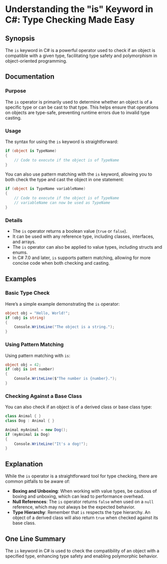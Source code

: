 <!--
Meta Description: # Understanding the "is" Keyword in C#: Type Checking Made Easy ## Synopsis The `is` keyword in C# is a powerful operator used to check if an object i...
Meta Keywords: type, object, operator, can, class
-->

# Understanding the "is" Keyword in C#: Type Checking Made Easy

## Synopsis
The `is` keyword in C# is a powerful operator used to check if an object is compatible with a given type, facilitating type safety and polymorphism in object-oriented programming.

## Documentation
### Purpose
The `is` operator is primarily used to determine whether an object is of a specific type or can be cast to that type. This helps ensure that operations on objects are type-safe, preventing runtime errors due to invalid type casting.

### Usage
The syntax for using the `is` keyword is straightforward:

```csharp
if (object is TypeName)
{
    // Code to execute if the object is of TypeName
}
```

You can also use pattern matching with the `is` keyword, allowing you to both check the type and cast the object in one statement:

```csharp
if (object is TypeName variableName)
{
    // Code to execute if the object is of TypeName
    // variableName can now be used as TypeName
}
```

### Details
- The `is` operator returns a boolean value (`true` or `false`).
- It can be used with any reference type, including classes, interfaces, and arrays.
- The `is` operator can also be applied to value types, including structs and enums.
- In C# 7.0 and later, `is` supports pattern matching, allowing for more concise code when both checking and casting.

## Examples

### Basic Type Check
Here’s a simple example demonstrating the `is` operator:

```csharp
object obj = "Hello, World!";
if (obj is string)
{
    Console.WriteLine("The object is a string.");
}
```

### Using Pattern Matching
Using pattern matching with `is`:

```csharp
object obj = 42;
if (obj is int number)
{
    Console.WriteLine($"The number is {number}.");
}
```

### Checking Against a Base Class
You can also check if an object is of a derived class or base class type:

```csharp
class Animal { }
class Dog : Animal { }

Animal myAnimal = new Dog();
if (myAnimal is Dog)
{
    Console.WriteLine("It's a dog!");
}
```

## Explanation
While the `is` operator is a straightforward tool for type checking, there are common pitfalls to be aware of:

- **Boxing and Unboxing**: When working with value types, be cautious of boxing and unboxing, which can lead to performance overhead.
- **Null References**: The `is` operator returns `false` when used on a `null` reference, which may not always be the expected behavior.
- **Type Hierarchy**: Remember that `is` respects the type hierarchy. An object of a derived class will also return `true` when checked against its base class.

## One Line Summary
The `is` keyword in C# is used to check the compatibility of an object with a specified type, enhancing type safety and enabling polymorphic behavior.